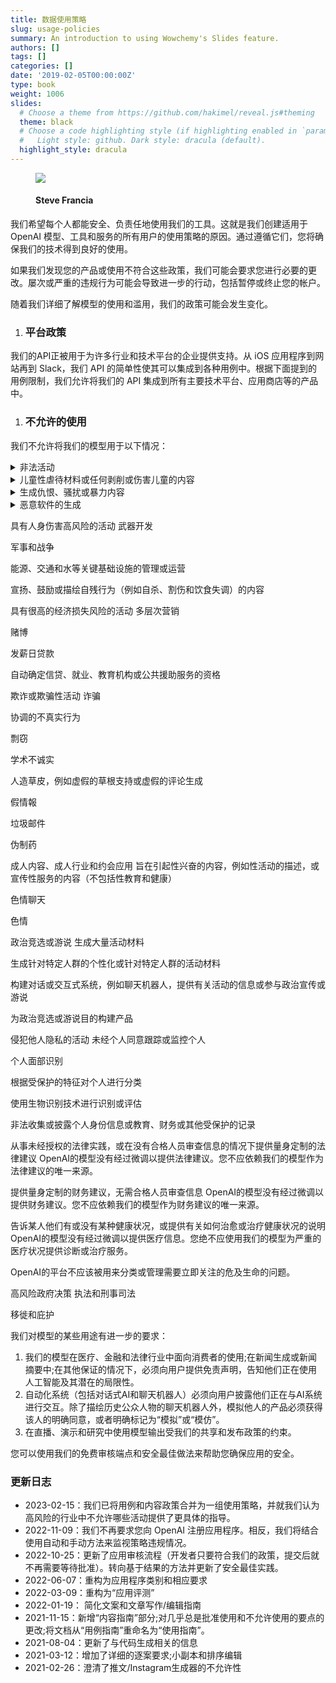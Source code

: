 ```yaml
---
title: 数据使用策略
slug: usage-policies
summary: An introduction to using Wowchemy's Slides feature.
authors: []
tags: []
categories: []
date: '2019-02-05T00:00:00Z'
type: book
weight: 1006
slides:
  # Choose a theme from https://github.com/hakimel/reveal.js#theming
  theme: black
  # Choose a code highlighting style (if highlighting enabled in `params.toml`)
  #   Light style: github. Dark style: dracula (default).
  highlight_style: dracula
---
```


<figure>
    <img src="https://image.gstatics.cn/2023/02/20/560X300.jpg"  />
    <figcaption>
        <h4>Steve Francia</h4>
    </figcaption>
</figure>

我们希望每个人都能安全、负责任地使用我们的工具。这就是我们创建适用于 OpenAI 模型、工具和服务的所有用户的使用策略的原因。通过遵循它们，您将确保我们的技术得到良好的使用。

如果我们发现您的产品或使用不符合这些政策，我们可能会要求您进行必要的更改。屡次或严重的违规行为可能会导致进一步的行动，包括暂停或终止您的帐户。

随着我们详细了解模型的使用和滥用，我们的政策可能会发生变化。

1. ### 平台政策
我们的API正被用于为许多行业和技术平台的企业提供支持。从 iOS 应用程序到网站再到 Slack，我们 API 的简单性使其可以集成到各种用例中。根据下面提到的用例限制，我们允许将我们的 API 集成到所有主要技术平台、应用商店等的产品中。

1. ### 不允许的使用
我们不允许将我们的模型用于以下情况：

<details>
<summary>非法活动</summary>
<pre>
OpenAI 禁止将我们的模型、工具和服务用于非法活动。
</pre>
</details>

<details>
<summary>儿童性虐待材料或任何剥削或伤害儿童的内容</summary>
<pre>
我们向国家失踪和受虐儿童中心报告CSAM。
</pre>
</details>

<details>
<summary>生成仇恨、骚扰或暴力内容</summary>
<pre>
基于身份表达、煽动或宣扬仇恨的内容
意图骚扰、威胁或欺凌个人的内容
宣扬或美化暴力或歌颂他人遭受痛苦或羞辱的内容
</pre>
</details>

<details>
<summary>恶意软件的生成</summary>
<pre>
试图生成旨在破坏、损坏或未经授权访问计算机系统的代码的内容
</pre>
</details>




具有人身伤害高风险的活动
武器开发

军事和战争

能源、交通和水等关键基础设施的管理或运营

宣扬、鼓励或描绘自残行为（例如自杀、割伤和饮食失调）的内容

具有很高的经济损失风险的活动
多层次营销

赌博

发薪日贷款

自动确定信贷、就业、教育机构或公共援助服务的资格

欺诈或欺骗性活动
诈骗

协调的不真实行为

剽窃

学术不诚实

人造草皮，例如虚假的草根支持或虚假的评论生成

假情報

垃圾邮件

伪制药

成人内容、成人行业和约会应用
旨在引起性兴奋的内容，例如性活动的描述，或宣传性服务的内容（不包括性教育和健康）

色情聊天

色情

政治竞选或游说
生成大量活动材料

生成针对特定人群的个性化或针对特定人群的活动材料

构建对话或交互式系统，例如聊天机器人，提供有关活动的信息或参与政治宣传或游说

为政治竞选或游说目的构建产品

侵犯他人隐私的活动
未经个人同意跟踪或监控个人

个人面部识别

根据受保护的特征对个人进行分类

使用生物识别技术进行识别或评估

非法收集或披露个人身份信息或教育、财务或其他受保护的记录

从事未经授权的法律实践，或在没有合格人员审查信息的情况下提供量身定制的法律建议
OpenAI的模型没有经过微调以提供法律建议。您不应依赖我们的模型作为法律建议的唯一来源。

提供量身定制的财务建议，无需合格人员审查信息
OpenAI的模型没有经过微调以提供财务建议。您不应依赖我们的模型作为财务建议的唯一来源。

告诉某人他们有或没有某种健康状况，或提供有关如何治愈或治疗健康状况的说明
OpenAI的模型没有经过微调以提供医疗信息。您绝不应使用我们的模型为严重的医疗状况提供诊断或治疗服务。

OpenAI的平台不应该被用来分类或管理需要立即关注的危及生命的问题。

高风险政府决策
执法和刑事司法

移徙和庇护

我们对模型的某些用途有进一步的要求：

  1. 我们的模型在医疗、金融和法律行业中面向消费者的使用;在新闻生成或新闻摘要中;在其他保证的情况下，必须向用户提供免责声明，告知他们正在使用人工智能及其潜在的局限性。
  2. 自动化系统（包括对话式AI和聊天机器人）必须向用户披露他们正在与AI系统进行交互。除了描绘历史公众人物的聊天机器人外，模拟他人的产品必须获得该人的明确同意，或者明确标记为“模拟”或“模仿”。
  3. 在直播、演示和研究中使用模型输出受我们的共享和发布政策的约束。

您可以使用我们的免费审核端点和安全最佳做法来帮助您确保应用的安全。

### 更新日志
- 2023-02-15：我们已将用例和内容政策合并为一组使用策略，并就我们认为高风险的行业中不允许哪些活动提供了更具体的指导。
- 2022-11-09：我们不再要求您向 OpenAI 注册应用程序。相反，我们将结合使用自动和手动方法来监视策略违规情况。
- 2022-10-25：更新了应用审核流程（开发者只要符合我们的政策，提交后就不再需要等待批准）。转向基于结果的方法并更新了安全最佳实践。
- 2022-06-07：重构为应用程序类别和相应要求
- 2022-03-09：重构为“应用评测”
- 2022-01-19： 简化文案和文章写作/编辑指南
- 2021-11-15：新增“内容指南”部分;对几乎总是批准使用和不允许使用的要点的更改;将文档从“用例指南”重命名为“使用指南”。
- 2021-08-04：更新了与代码生成相关的信息
- 2021-03-12：增加了详细的逐案要求;小副本和排序编辑
- 2021-02-26：澄清了推文/Instagram生成器的不允许性